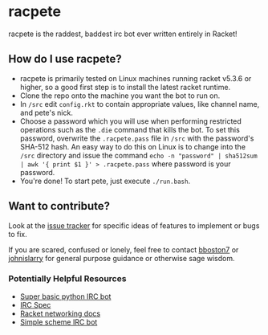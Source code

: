 racpete
=======
racpete is the raddest, baddest irc bot ever written entirely in Racket!

How do I use racpete?
-----------------------------------
- racpete is primarily tested on Linux machines running racket v5.3.6 or higher,
  so a good first step is to install the latest racket runtime.
- Clone the repo onto the machine you want the bot to run on.
- In ```/src``` edit ```config.rkt``` to contain appropriate values, like
  channel name, and pete's nick.
- Choose a password which you will use when performing restricted operations such
  as the ```.die``` command that kills the bot.  To set this password, overwrite
  the ```.racpete.pass``` file in ```/src``` with the password's SHA-512 hash.
  An easy way to do this on Linux is to change into the ```/src``` directory and
  issue the command ```echo -n "password" | sha512sum | awk '{ print $1 }' >
  .racpete.pass``` where password is your password.
- You're done!  To start pete, just execute ```./run.bash```.

Want to contribute?
-------------------
Look at the [issue tracker](https://github.com/bboston7/racpete/issues) for
specific ideas of features to implement or bugs to fix.

If you are scared, confused or lonely, feel free to contact
[bboston7](https://github.com/bboston7) or
[johnislarry](https://github.com/johnislarry) for general purpose guidance or
otherwise sage wisdom.

### Potentially Helpful Resources ###
- [Super basic python IRC bot](http://travismccrea.com/2010/02/write-a-basic-python-irc-bot/)
- [IRC Spec](http://tools.ietf.org/html/rfc2812)
- [Racket networking docs](http://docs.racket-lang.org/net/)
- [Simple scheme IRC bot](http://pastebin.com/RQUMFbC9)
